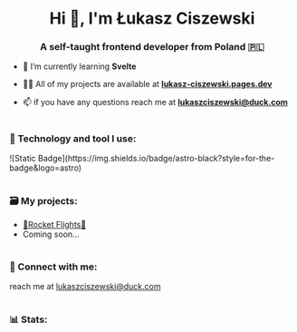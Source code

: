 <h1 align="center">Hi 👋, I'm Łukasz Ciszewski</h1>
<h3 align="center">A self-taught frontend developer from Poland 🇵🇱</h3>

- 🌱 I’m currently learning **Svelte**

- 👨‍💻 All of my projects are available at **[lukasz-ciszewski.pages.dev](https://lukasz-ciszewski.pages.dev/)**

- 📫 if you have any questions reach me at <a href="mailto:lukaszciszewski@duck.com">**lukaszciszewski@duck.com**</a>


#
<h3 align="left">🧰 Technology and tool I use:</h3>
<p>
  ![Static Badge](https://img.shields.io/badge/astro-black?style=for-the-badge&logo=astro)
</p>


#
<h3 align="left">🗃 My projects:</h3>
<p align="left">
<ul>
  <li><a href="https://rocketflights.tk">🚀Rocket Flights🚀</a></li>
  <li>Coming soon...</li>
</ul>
</p>

#
<h3 align="left">📨 Connect with me:</h3>
<p align="left">
reach me at <a href="mailto:lukaszciszewski@duck.com">lukaszciszewski@duck.com</a>
</p>

#
<h3 align="left">📊 Stats:</h3>
<p><img src="https://github-readme-stats.vercel.app/api?username=lukasz-ciszewski&amp;theme=dark&amp;hide_border=false&amp;include_all_commits=false&amp;count_private=false" alt=""><br/>
<img src="https://github-readme-streak-stats.herokuapp.com/?user=lukasz-ciszewski&amp;theme=dark&amp;hide_border=false" alt=""><br/>
<img src="https://github-readme-stats.vercel.app/api/top-langs/?username=lukasz-ciszewski&amp;theme=dark&amp;hide_border=false&amp;include_all_commits=false&amp;count_private=false&amp;layout=compact" alt=""></p>

